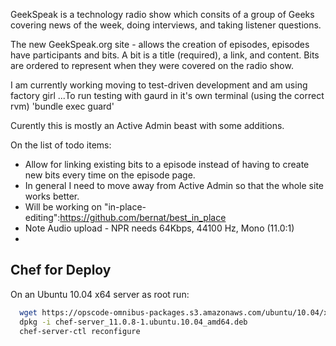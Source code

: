 GeekSpeak is a technology radio show which consits of a group of Geeks covering news of the week, doing interviews, and taking listener questions.

The new GeekSpeak.org site - allows the creation of episodes, episodes have participants and bits.
A bit is a title (required), a link, and content.
Bits are ordered to represent when they were covered on the radio show.

I am currently working moving to test-driven development and am using factory girl ...To run testing with gaurd in it's own terminal (using the correct rvm)
 'bundle exec guard'


Curently this is mostly an Active Admin beast with some additions. 

On the list of todo items:

* Allow for linking existing bits to a episode instead of having to create new bits every time on the episode page.
* In general I need to move away from Active Admin so that the whole site works better.
* Will be working on "in-place-editing":https://github.com/bernat/best_in_place
* Note Audio upload - NPR needs 64Kbps, 44100 Hz, Mono (11.0:1)
* 


## Chef for Deploy

On an Ubuntu 10.04 x64 server as root run:

``` bash
  wget https://opscode-omnibus-packages.s3.amazonaws.com/ubuntu/10.04/x86_64/chef-server_11.0.8-1.ubuntu.10.04_amd64.deb
  dpkg -i chef-server_11.0.8-1.ubuntu.10.04_amd64.deb
  chef-server-ctl reconfigure
```

